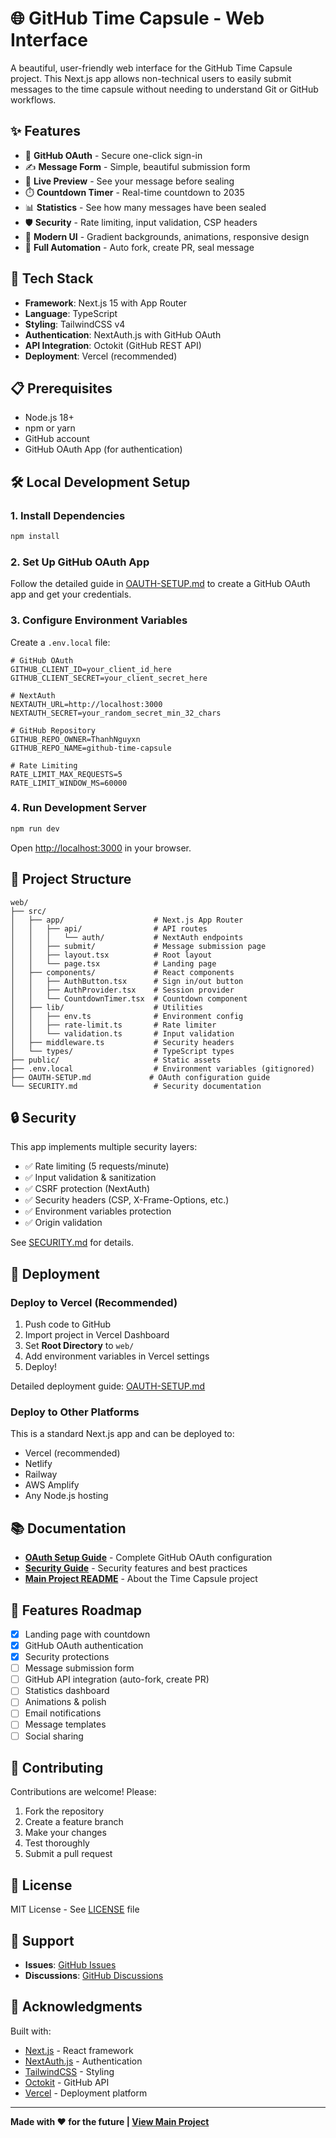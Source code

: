 # 🌐 GitHub Time Capsule - Web Interface

A beautiful, user-friendly web interface for the GitHub Time Capsule project. This Next.js app allows non-technical users to easily submit messages to the time capsule without needing to understand Git or GitHub workflows.

## ✨ Features

- 🔐 **GitHub OAuth** - Secure one-click sign-in
- ✍️ **Message Form** - Simple, beautiful submission form
- 👀 **Live Preview** - See your message before sealing
- ⏱️ **Countdown Timer** - Real-time countdown to 2035
- 📊 **Statistics** - See how many messages have been sealed
- 🛡️ **Security** - Rate limiting, input validation, CSP headers
- 🎨 **Modern UI** - Gradient backgrounds, animations, responsive design
- 🤖 **Full Automation** - Auto fork, create PR, seal message

## 🚀 Tech Stack

- **Framework**: Next.js 15 with App Router
- **Language**: TypeScript
- **Styling**: TailwindCSS v4
- **Authentication**: NextAuth.js with GitHub OAuth
- **API Integration**: Octokit (GitHub REST API)
- **Deployment**: Vercel (recommended)

## 📋 Prerequisites

- Node.js 18+ 
- npm or yarn
- GitHub account
- GitHub OAuth App (for authentication)

## 🛠️ Local Development Setup

### 1. Install Dependencies

```bash
npm install
```

### 2. Set Up GitHub OAuth App

Follow the detailed guide in [OAUTH-SETUP.md](./OAUTH-SETUP.md) to create a GitHub OAuth app and get your credentials.

### 3. Configure Environment Variables

Create a `.env.local` file:

```env
# GitHub OAuth
GITHUB_CLIENT_ID=your_client_id_here
GITHUB_CLIENT_SECRET=your_client_secret_here

# NextAuth
NEXTAUTH_URL=http://localhost:3000
NEXTAUTH_SECRET=your_random_secret_min_32_chars

# GitHub Repository
GITHUB_REPO_OWNER=ThanhNguyxn
GITHUB_REPO_NAME=github-time-capsule

# Rate Limiting
RATE_LIMIT_MAX_REQUESTS=5
RATE_LIMIT_WINDOW_MS=60000
```

### 4. Run Development Server

```bash
npm run dev
```

Open [http://localhost:3000](http://localhost:3000) in your browser.

## 📁 Project Structure

```
web/
├── src/
│   ├── app/                    # Next.js App Router
│   │   ├── api/                # API routes
│   │   │   └── auth/           # NextAuth endpoints
│   │   ├── submit/             # Message submission page
│   │   ├── layout.tsx          # Root layout
│   │   └── page.tsx            # Landing page
│   ├── components/             # React components
│   │   ├── AuthButton.tsx      # Sign in/out button
│   │   ├── AuthProvider.tsx    # Session provider
│   │   └── CountdownTimer.tsx  # Countdown component
│   ├── lib/                    # Utilities
│   │   ├── env.ts              # Environment config
│   │   ├── rate-limit.ts       # Rate limiter
│   │   └── validation.ts       # Input validation
│   ├── middleware.ts           # Security headers
│   └── types/                  # TypeScript types
├── public/                     # Static assets
├── .env.local                  # Environment variables (gitignored)
├── OAUTH-SETUP.md             # OAuth configuration guide
└── SECURITY.md                 # Security documentation
```

## 🔒 Security

This app implements multiple security layers:

- ✅ Rate limiting (5 requests/minute)
- ✅ Input validation & sanitization
- ✅ CSRF protection (NextAuth)
- ✅ Security headers (CSP, X-Frame-Options, etc.)
- ✅ Environment variables protection
- ✅ Origin validation

See [SECURITY.md](./SECURITY.md) for details.

## 🚀 Deployment

### Deploy to Vercel (Recommended)

1. Push code to GitHub
2. Import project in Vercel Dashboard
3. Set **Root Directory** to `web/`
4. Add environment variables in Vercel settings
5. Deploy!

Detailed deployment guide: [OAUTH-SETUP.md](./OAUTH-SETUP.md#for-production-vercel)

### Deploy to Other Platforms

This is a standard Next.js app and can be deployed to:
- Vercel (recommended)
- Netlify
- Railway
- AWS Amplify
- Any Node.js hosting

## 📚 Documentation

- **[OAuth Setup Guide](./OAUTH-SETUP.md)** - Complete GitHub OAuth configuration
- **[Security Guide](./SECURITY.md)** - Security features and best practices
- **[Main Project README](../README.md)** - About the Time Capsule project

## 🎨 Features Roadmap

- [x] Landing page with countdown
- [x] GitHub OAuth authentication
- [x] Security protections
- [ ] Message submission form
- [ ] GitHub API integration (auto-fork, create PR)
- [ ] Statistics dashboard
- [ ] Animations & polish
- [ ] Email notifications
- [ ] Message templates
- [ ] Social sharing

## 🤝 Contributing

Contributions are welcome! Please:

1. Fork the repository
2. Create a feature branch
3. Make your changes
4. Test thoroughly
5. Submit a pull request

## 📝 License

MIT License - See [LICENSE](../LICENSE) file

## 💬 Support

- **Issues**: [GitHub Issues](https://github.com/ThanhNguyxn/github-time-capsule/issues)
- **Discussions**: [GitHub Discussions](https://github.com/ThanhNguyxn/github-time-capsule/discussions)

## 🙏 Acknowledgments

Built with:
- [Next.js](https://nextjs.org) - React framework
- [NextAuth.js](https://next-auth.js.org) - Authentication
- [TailwindCSS](https://tailwindcss.com) - Styling
- [Octokit](https://github.com/octokit) - GitHub API
- [Vercel](https://vercel.com) - Deployment platform

---

**Made with ❤️ for the future | [View Main Project](../README.md)**
